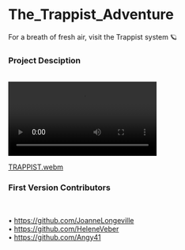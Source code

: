 # The_Trappist_Adventure

For a breath of fresh air, visit the Trappist system 🪐 <br />

### Project Desciption
<br />
<video class="videoplay" controls="controls">
        <source src="">
    </video>


[TRAPPIST.webm](https://user-images.githubusercontent.com/102388803/216818810-e2f95c67-641c-4c69-811d-7174a6965120.webm)




### First Version Contributors 

<br />

• https://github.com/JoanneLongeville <br />
• https://github.com/HeleneVeber <br />
• https://github.com/Angy41
